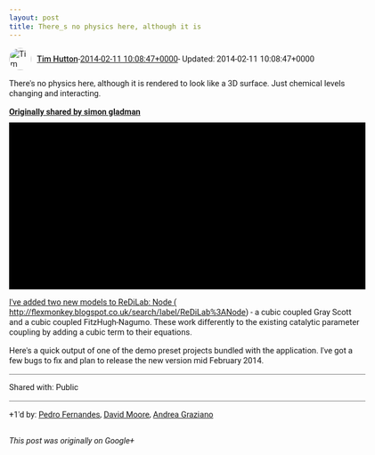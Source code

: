 ```yaml
---
layout: post
title: There_s no physics here, although it is
---
```


<html><head><meta charset="utf-8"><title>There&amp;#39;s no physics here, although it is rendered to look like a 3D surfac...</title><style>body {font: 11pt Roboto, Arial, sans-serif; max-width: 640px; margin: 24px;}.author-photo {border-radius: 50%; margin-right: 10px; width: 40px;}.author {font-weight: 500;}.main-content {margin: 15px 0 15px;}.post-title {font-weight: bold;}.location {display: block; margin-top: 15px;}.location img {float: left; margin-right: 5px; width: 20px;}.media-link {display: inline-block; max-width: 100%; vertical-align: top;}.media-link p {margin-top: 5px; max-height: 4em; overflow: scroll;}.media {max-height: 100vh; max-width: 100%;}.video-placeholder {background: black; display: flex; height: 300px; max-width: 100%; width: 640px;}.play-icon {border-bottom: 30px solid transparent; border-left: 50px solid white; border-top: 30px solid transparent; color: white; margin: auto;}.album {max-height: 800px; overflow: scroll; width: calc(100vw - 48px);}.album .media-link {margin-right: 5px; max-width: 250px;}.album .media {max-height: 250px;}.link-embed {border-top: 1px solid lightgrey; display: block; margin-top: 20px;}.link-embed img {max-width: 100%;}.inline-link-embed {display: block;}.inline-link-embed img {vertical-align: middle;}.link-title {display: inline-block; font-size: medium; font-weight: 300; padding-left: 1em;}.reshare-attribution {display: block; font-weight: bold; margin-bottom: 10px;}.poll-image {margin-bottom: 5px; max-height: 300px; max-width: 500px;}.poll-choice {align-items: center; display: flex; margin-bottom: 5px; max-width: 500px;}.poll-choice-percentage {background-color: lightblue; height: 100%; left: 0; position: absolute; z-index: -1;}.poll-choice-selected {margin-right: 5px;}.poll-choice-results {border: 1px solid lightgray; border-radius: 5px; display: flex; line-height: 40px; overflow: hidden; padding: 0 8px; position: relative;}.poll-choice-results, .poll-choice-description {flex-grow: 1; margin-right: 10px;}.poll-choice-image {width: 100%;}.poll-choice-image, .poll-choice-image img {max-height: 40px; max-width: 100px;}.poll-choice-votes {max-height: 100px; overflow: auto;}.plus-entity-embed {color: black; display: block; text-decoration: none;}.plus-entity-embed-cover-photo {max-height: 300px; max-width: 100%;}.plus-entity-embed-info {padding: 0 1em 1em;}.plus-entity-embed-info h2 {font-weight: 500; margin: 10px 0;}.plus-entity-embed-info p {font-size: small; margin: 0;}.collection-owner-avatar {border-radius: 50%; border: 2px solid white; height: 40px; margin-top: -22px;}.visibility {padding: 1em 0; border-top: 1px solid grey;}.post-activity {padding: 1em 0; border-top: 1px solid grey;}.comments {border-top: 1px solid gray; padding-top: 1em;}.comment + .comment {margin-top: 1em;}.comment .media-link, .comment .inline-link-embed {margin-top: 5px;}</style></head><body><div style="margin-bottom:1em;"><div style="display:flex; align-items:center"><img class="author-photo" src="https://lh4.googleusercontent.com/-epo4ZZKNqEw/AAAAAAAAAAI/AAAAAAAAVSU/qu3LpcHEnoQ/s64-c/photo.jpg" alt="Tim Hutton"><a href="https://plus.google.com/+TimHutton" target="_blank" class="author">Tim Hutton</a> - <a target="_blank" href="https://plus.google.com/+TimHutton/posts/aeRsGDAZ7p8">2014-02-11 10:08:47+0000</a><span> - Updated: 2014-02-11 10:08:47+0000</span></div><div class="main-content">There&#39;s no physics here, although it is rendered to look like a 3D surface. Just chemical levels changing and interacting.</div><div><a target="_blank" href="https://plus.google.com/+simongladman/posts/DMDRUeDSeKB" class="reshare-attribution">Originally shared by simon gladman</a><a href="https://www.youtube.com/watch?v=I296wxZELVs&amp;feature=autoshare" target="_blank" class="media-link"><div class="video-placeholder" title="I&#39;ve added two new models to ReDiLab: Node (http://flexmonkey.blogspot.co.uk/search/label/ReDiLab%3ANode) - a cubic coupled Gray Scott and a cubic coupled FitzHugh-Nagumo. These work differently to the existing catalytic parameter coupling by adding a cubic term to their equations.



Here&#39;s a quick output of one of the demo preset projects bundled with the application. I&#39;ve got a few bugs to fix and plan to release the new version mid February 2014."><span class="play-icon"></span></div><p>I&#39;ve added two new models to ReDiLab: Node (http://flexmonkey.blogspot.co.uk/search/label/ReDiLab%3ANode) - a cubic coupled Gray Scott and a cubic coupled FitzHugh-Nagumo. These work differently to the existing catalytic parameter coupling by adding a cubic term to their equations.



Here&#39;s a quick output of one of the demo preset projects bundled with the application. I&#39;ve got a few bugs to fix and plan to release the new version mid February 2014.</p></a></div></div><div class="visibility">Shared with: Public</div><div class="post-activity"><div class="plus-oners">+1'd by: <a href="https://plus.google.com/+PedroFernandes">Pedro Fernandes</a>, <a href="https://plus.google.com/107321313584898904150">David Moore</a>, <a href="https://plus.google.com/+AndreaGraziano">Andrea Graziano</a></div></div></body></html>

<i>This post was originally on Google+</i>